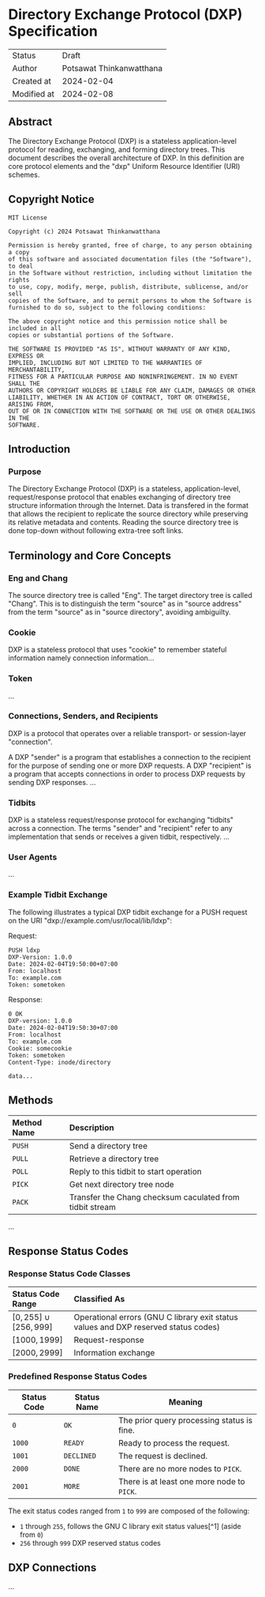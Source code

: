 # Directory Exchange Protocol (DXP) Specification

|             |                          |
| :---------- | :----------------------- |
| Status      | Draft                    |
| Author      | Potsawat Thinkanwatthana |
| Created at  | 2024-02-04               |
| Modified at | 2024-02-08               |

## Abstract

The Directory Exchange Protocol (DXP) is a stateless application-level protocol
for reading, exchanging, and forming directory trees. This document describes
the overall architecture of DXP. In this definition are core protocol elements
and the "dxp" Uniform Resource Identifier (URI) schemes.

## Copyright Notice

```
MIT License

Copyright (c) 2024 Potsawat Thinkanwatthana

Permission is hereby granted, free of charge, to any person obtaining a copy
of this software and associated documentation files (the "Software"), to deal
in the Software without restriction, including without limitation the rights
to use, copy, modify, merge, publish, distribute, sublicense, and/or sell
copies of the Software, and to permit persons to whom the Software is
furnished to do so, subject to the following conditions:

The above copyright notice and this permission notice shall be included in all
copies or substantial portions of the Software.

THE SOFTWARE IS PROVIDED "AS IS", WITHOUT WARRANTY OF ANY KIND, EXPRESS OR
IMPLIED, INCLUDING BUT NOT LIMITED TO THE WARRANTIES OF MERCHANTABILITY,
FITNESS FOR A PARTICULAR PURPOSE AND NONINFRINGEMENT. IN NO EVENT SHALL THE
AUTHORS OR COPYRIGHT HOLDERS BE LIABLE FOR ANY CLAIM, DAMAGES OR OTHER
LIABILITY, WHETHER IN AN ACTION OF CONTRACT, TORT OR OTHERWISE, ARISING FROM,
OUT OF OR IN CONNECTION WITH THE SOFTWARE OR THE USE OR OTHER DEALINGS IN THE
SOFTWARE.
```

## Introduction

### Purpose

The Directory Exchange Protocol (DXP) is a stateless, application-level,
request/response protocol that enables exchanging of directory tree structure
information through the Internet. Data is transfered in the format that allows
the recipient to replicate the source directory while preserving its relative
metadata and contents. Reading the source directory tree is done top-down
without following extra-tree soft links.

## Terminology and Core Concepts

### Eng and Chang

The source directory tree is called "Eng". The target directory tree is called
"Chang". This is to distinguish the term "source" as in "source address"
from the term "source" as in "source directory", avoiding ambiguilty.

### Cookie

DXP is a stateless protocol that uses "cookie" to remember stateful information
namely connection information...

### Token

...

### Connections, Senders, and Recipients

DXP is a protocol that operates over a reliable transport- or session-layer
"connection".

A DXP "sender" is a program that establishes a connection to the recipient
for the purpose of sending one or more DXP requests. A DXP "recipient" is a program
that accepts connections in order to process DXP requests by sending DXP
responses.
...

### Tidbits

DXP is a stateless request/response protocol for exchanging "tidbits" across
a connection. The terms "sender" and "recipient" refer to any implementation
that sends or receives a given tidbit, respectively.
...

### User Agents

...

### Example Tidbit Exchange

The following illustrates a typical DXP tidbit exchange for a PUSH request
on the URI "dxp://example.com/usr/local/lib/ldxp":

Request:

```
PUSH ldxp
DXP-Version: 1.0.0
Date: 2024-02-04T19:50:00+07:00
From: localhost
To: example.com
Token: sometoken

```

Response:

```
0 OK
DXP-version: 1.0.0
Date: 2024-02-04T19:50:30+07:00
From: localhost
To: example.com
Cookie: somecookie
Token: sometoken
Content-Type: inode/directory

data...
```

## Methods

| Method Name | Description                                              |
| :---------- | :------------------------------------------------------- |
| `PUSH`      | Send a directory tree                                    |
| `PULL`      | Retrieve a directory tree                                |
| `POLL`      | Reply to this tidbit to start operation                  |
| `PICK`      | Get next directory tree node                             |
| `PACK`      | Transfer the Chang checksum caculated from tidbit stream |

...

## Response Status Codes

### Response Status Code Classes

| Status Code Range          | Classified As                                                                       |
| :------------------------- | :---------------------------------------------------------------------------------- |
| $[0, 255] \cup [256, 999]$ | Operational errors (GNU C library exit status values and DXP reserved status codes) |
| $[1000, 1999]$             | Request-response                                                                    |
| $[2000, 2999]$             | Information exchange                                                                |

### Predefined Response Status Codes

| Status Code | Status Name | Meaning                                    |
| ----------- | ----------- | ------------------------------------------ |
| `0`         | `OK`        | The prior query processing status is fine. |
| `1000`      | `READY`     | Ready to process the request.              |
| `1001`      | `DECLINED`  | The request is declined.                   |
| `2000`      | `DONE`      | There are no more nodes to `PICK`.         |
| `2001`      | `MORE`      | There is at least one more node to `PICK`. |

The exit status codes ranged from `1` to `999` are composed of the following:

- `1` through `255`, follows the GNU C library exit status values[^1] (aside from `0`)
- `256` through `999` DXP reserved status codes

## DXP Connections

...

